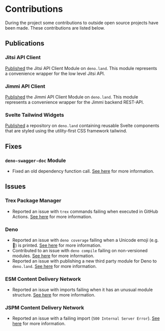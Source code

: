 [comment]: <> "LTeX: language=en-US"

# Contributions

During the project some contributions to outside open source projects have been made. These contributions are listed below.

## Publications

### Jitsi API Client

[Published](https://deno.land/x/jitsi_api_client) the Jitsi API Client Module on `deno.land`. This module represents a convenience wrapper for the low level Jitsi API.

### Jimmi API Client

[Published](https://deno.land/x/jimmi_api_client) the Jimmi API Client Module on `deno.land`. This module represents a convenience wrapper for the Jimmi backend REST-API.

### Svelte Tailwind Widgets

[Published](https://deno.land/x/svelte_tailwind_widgets/) a repository on `deno.land` containing reusable Svelte components that are styled using the utility-first CSS framework tailwind.

## Fixes

### `deno-swagger-doc` Module

- Fixed an old dependency function call. [See here](https://github.com/singhcool/deno-swagger-doc/pull/11) for more information.

## Issues

### Trex Package Manager

- Reported an issue with `trex` commands failing when executed in GitHub Actions. [See here](https://github.com/crewdevio/Trex/issues/123) for more information.

### Deno

- Reported an issue with `deno coverage` failing when a Unicode emoji (e.g. 🍺) is printed. [See here](https://github.com/denoland/deno/issues/13933) for more information.
- Contributed to an issue with `deno compile` failing on non-versioned modules. [See here](https://github.com/denoland/deno/issues/13704#issuecomment-1051040228) for more information.
- Reported an issue with publishing a new third party module for Deno to `deno.land`. [See here](https://github.com/denoland/dotland/issues/2091) for more information.

### ESM Content Delivery Network

- Reported an issue with imports failing when it has an unusual module structure. [See here](https://github.com/esm-dev/esm.sh/issues/275) for more information.

### JSPM Content Delivery Network

- Reported an issue with a failing import (`500 Internal Server Error`). [See here](https://github.com/jspm/project/issues/180) for more information.
